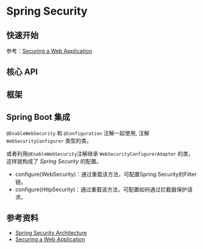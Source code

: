 # Spring Security

## 快速开始

参考：[Securing a Web Application](https://spring.io/guides/gs/securing-web/)

## 核心 API

## 框架

## Spring Boot 集成

`@EnableWebSecurity` 和 `@Configuration` 注解一起使用, 注解 `WebSecurityConfigurer` 类型的类。

或者利用`@EnableWebSecurity`注解继承 `WebSecurityConfigurerAdapter` 的类，这样就构成了 *Spring Security* 的配置。

- configure(WebSecurity)：通过重载该方法，可配置Spring Security的Filter链。
- configure(HttpSecurity)：通过重载该方法，可配置如何通过拦截器保护请求。

## 参考资料

- [Spring Security Architecture](https://spring.io/guides/topicals/spring-security-architecture)
- [Securing a Web Application](https://spring.io/guides/gs/securing-web/)
